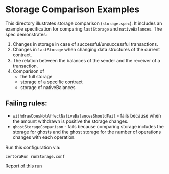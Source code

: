 # Storage Comparison Examples
This directory illustrates storage comparison (`storage.spec`).
It includes an example specification for comparing `lastStorage` and `nativeBalances`.
The spec demonstrates:
1. Changes in storage in case of successful/unsuccessful transactions.
2. Changes in `lastStorage` when changing data structures of the current contract.
3. The relation between the balances of the sender and the receiver of a transaction.
4. Comparison of 
    - the full storage 
    - storage of a specific contract 
    - storage of nativeBalances

## Failing rules:
- `withdrawDoesNotAffectNativeBalancesShouldFail` - fails because when the amount withdrawn is positive the storage changes.
- `ghostStorageComparison` - fails because comparing storage includes the storage for ghosts and the ghost storage for the number of operations changes with each operation.

Run this configuration via:

```certoraRun runStorage.conf```

[Report of this run](https://prover.certora.com/output/1902/658391048d1c49849074fe64f92e6b94?anonymousKey=659d643f47eda07a4978061d30b1d81d700372fc)

